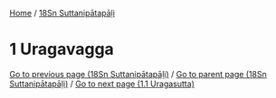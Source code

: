 
[Home](/) / [18Sn Suttanipātapāḷi](../18Sn.md)

# 1 Uragavagga


[Go to previous page (18Sn Suttanipātapāḷi)](0.md) / [Go to parent page (18Sn Suttanipātapāḷi)](0.md) / [Go to next page (1.1 Uragasutta)](1/1.1.md)


